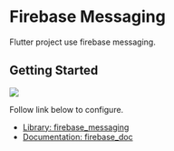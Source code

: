 # Firebase Messaging

Flutter project use firebase messaging.

## Getting Started

<img src="https://firebasestorage.googleapis.com/v0/b/demofirebase-5d7b7.appspot.com/o/A%CC%89nh%20chu%CC%A3p%20Ma%CC%80n%20hi%CC%80nh%202022-12-04%20lu%CC%81c%2016.05.07.png?alt=media&token=014a2036-ac70-420b-bf4e-406e896da0e1"/>

Follow link below to configure.

- [Library: firebase_messaging](https://pub.dev/packages/firebase_messaging)
- [Documentation: firebase_doc](https://firebase.flutter.dev/docs/messaging/usage)
